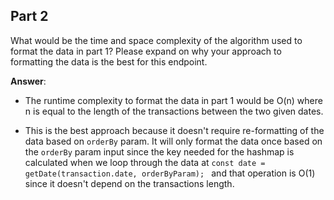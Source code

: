 ## Part 2

What would be the time and space complexity of the algorithm used to format the data in part 1? 
Please expand on why your approach to formatting the data is the best for this endpoint. 

**Answer**:
- The runtime complexity to format the data in part 1 would be O(n) where n is equal to the length of the transactions between the two given dates. 

- This is the best approach because it doesn't require re-formatting of the data based on `orderBy` param. It will only format the data once based on the `orderBy` param input since the key needed for the hashmap is calculated when we loop through the data at `const date = getDate(transaction.date, orderByParam); ` and that operation is O(1) since it doesn't depend on the transactions length. 
